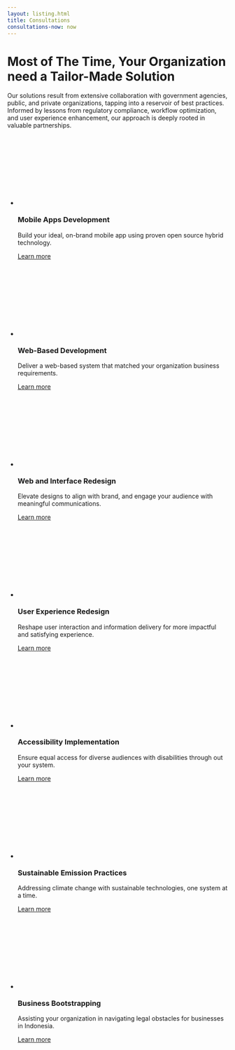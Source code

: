 ```yaml
---
layout: listing.html
title: Consultations
consultations-now: now
---
```


<div class="text">

# Most of The Time, Your Organization need a Tailor-Made Solution

Our solutions result from extensive collaboration with government agencies, public, and private organizations, tapping into a reservoir of best practices. Informed by lessons from regulatory compliance, workflow optimization, and user experience enhancement, our approach is deeply rooted in valuable partnerships.

</div>

<div class="dots"></div>

- <svg width="160" height="160" viewBox="0 0 128 128" aria-label="Mobile Apps Development Logo"><use href="/img/icons/shadow.svg#mobile"></use></svg>

  ### Mobile Apps Development

  Build your ideal, on-brand mobile app using proven open source hybrid technology.

  <a href="/mobile-apps-development" class="button pill blue">Learn more <i class="arrow"></i></a>

- <svg width="160" height="160" viewBox="0 0 128 128" aria-label="Web-Based Development Logo"><use href="/img/icons/shadow.svg#custom-development"></use></svg>

  ### Web-Based Development

  Deliver a web-based system that matched your organization business requirements.

  <a href="/web-based-development" class="button pill blue">Learn more <i class="arrow"></i></a>

- <svg width="160" height="160" viewBox="0 0 128 128" aria-label="Web and Interface Redesign Logo"><use href="/img/icons/shadow.svg#website"></use></svg>

  ### Web and Interface Redesign

  Elevate designs to align with brand, and engage your audience with meaningful communications.

  <a href="/web-and-interface-design" class="button pill blue">Learn more <i class="arrow"></i></a>

- <svg width="160" height="160" viewBox="0 0 128 128" aria-label="Web and Interface Redesign Logo"><use href="/img/icons/shadow.svg#redesign"></use></svg>

  ### User Experience Redesign

  Reshape user interaction and information delivery for more impactful and satisfying experience.

  <a href="/user-experience-redesign" class="button pill blue">Learn more <i class="arrow"></i></a>

- <svg width="160" height="160" viewBox="0 0 128 128" aria-label="Accessibility Implementation Logo"><use href="/img/icons/shadow.svg#accessibility"></use></svg>

  ### Accessibility Implementation

  Ensure equal access for diverse audiences with disabilities through out your system.

  <a href="/accesibility-implementation" class="button pill blue">Learn more <i class="arrow"></i></a>

- <svg width="160" height="160" viewBox="0 0 128 128" aria-label="Sustainable Emission Practices Logo"><use href="/img/icons/shadow.svg#emission-reduction"></use></svg>

  ### Sustainable Emission Practices

  Addressing climate change with sustainable technologies, one system at a time.

  <a href="/sustainable-emission-practices" class="button pill blue">Learn more <i class="arrow"></i></a>

- <svg width="160" height="160" viewBox="0 0 128 128" aria-label="Business Bootstrapping Logo"><use href="/img/icons/shadow.svg#bootstrap"></use></svg>

  ### Business Bootstrapping

  Assisting your organization in navigating legal obstacles for businesses in Indonesia.

  <a href="/business-bootstrapping" class="button pill blue">Learn more <i class="arrow"></i></a>